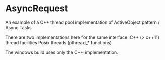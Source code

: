 # AsyncRequest
An example of a C++ thread pool implementation of ActiveObject pattern / Async Tasks

There are two implementations here for the same interface:
C++ (> c++11) thread facilities
Posix threads (pthread_* functions)

The windows build uses only the C++ implementation.
